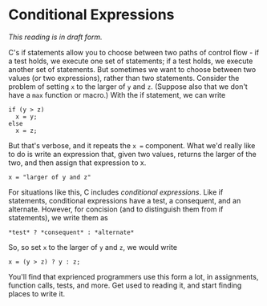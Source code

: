Conditional Expressions
=======================

*This reading is in draft form.*

C's if statements allow you to choose between two paths of control flow -
if a test holds, we execute one set of statements; if a test holds, we
execute another set of statements.  But sometimes we want to choose between
two values (or two expressions), rather than two statements.  Consider the
problem of setting `x` to the larger of `y` and `z`.  (Suppose also that 
we don't have a `max` function or macro.)  With the if statement,
we can write

    if (y > z)
      x = y;
    else
      x = z;

But that's verbose, and it repeats the `x =` component.  What we'd really
like to do is write an expression that, given two values, returns the
larger of the two, and then assign that expression to x.

    x = "larger of y and z"

For situations like this, C includes *conditional expressions*.  Like
if statements, conditional expressions have a test, a consequent, and
an alternate.  However, for concision (and to distinguish them from
if statements), we write them as

    *test* ? *consequent* : *alternate*

So, so set `x` to the larger of `y` and `z`, we would write

    x = (y > z) ? y : z;

You'll find that exprienced programmers use this form a lot, in
assignments, function calls, tests, and more.  Get used to reading it,
and start finding places to write it.

